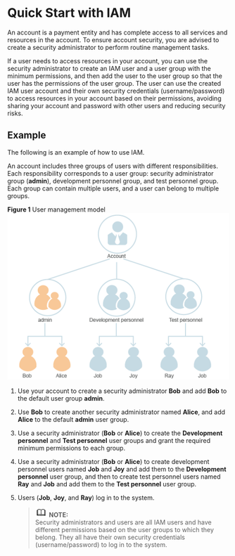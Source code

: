 # Quick Start with IAM<a name="iam_01_0034"></a>

An account is a payment entity and has complete access to all services and resources in the account. To ensure account security, you are advised to create a security administrator to perform routine management tasks.

If a user needs to access resources in your account, you can use the security administrator to create an IAM user and a user group with the minimum permissions, and then add the user to the user group so that the user has the permissions of the user group. The user can use the created IAM user account and their own security credentials \(username/password\) to access resources in your account based on their permissions, avoiding sharing your account and password with other users and reducing security risks.

## Example<a name="section1637975175510"></a>

The following is an example of how to use IAM.

An account includes three groups of users with different responsibilities. Each responsibility corresponds to a user group: security administrator group \(**admin**\), development personnel group, and test personnel group. Each group can contain multiple users, and a user can belong to multiple groups.

**Figure  1**  User management model<a name="fig15296112863218"></a>  
![](figures/user-management-model.png "user-management-model")

1.  Use your account to create a security administrator  **Bob**  and add  **Bob**  to the default user group  **admin**.
2.  Use  **Bob**  to create another security administrator named  **Alice**, and add  **Alice**  to the default  **admin**  user group.
3.  Use a security administrator \(**Bob**  or  **Alice**\) to create the  **Development personnel**  and  **Test personnel**  user groups and grant the required minimum permissions to each group.
4.  Use a security administrator \(**Bob**  or  **Alice**\) to create development personnel users named  **Job**  and  **Joy**  and add them to the  **Development personnel**  user group, and then to create test personnel users named  **Ray**  and  **Job**  and add them to the  **Test personnel**  user group.
5.  Users \(**Job**,  **Joy**, and  **Ray**\) log in to the system.

    >![](public_sys-resources/icon-note.gif) **NOTE:**   
    >Security administrators and users are all IAM users and have different permissions based on the user groups to which they belong. They all have their own security credentials \(username/password\) to log in to the system.  


